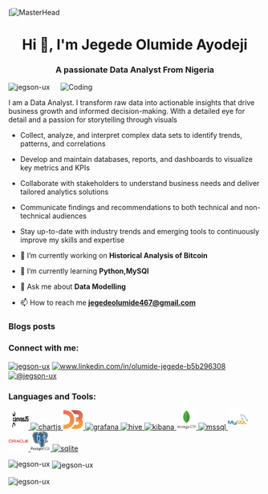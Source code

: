 [![MasterHead](https://media.istockphoto.com/id/1770654774/photo/lecture-global-business.jpg?s=612x612&w=0&k=20&c=TvLhrz5x4Xi_myOOSbfMlKEKaLXY-HxVwIqmGJawjUI=)
<h1 align="center">Hi 👋, I'm Jegede Olumide Ayodeji</h1>
<h3 align="center">A passionate Data Analyst From Nigeria</h3>
<img align="right" alt="Coding" width="400" src="https://media.istockphoto.com/id/1542835125/photo/business-meeting-graph-and-digital-tablet-for-people-in-office-with-budget-statistics-and.jpg?s=612x612&w=0&k=20&c=99zh5E87Vif3Bqm2SPxj7yg7_fCBnR6hzoH5v7OHrrQ=">
<p align="left"> <img src="https://komarev.com/ghpvc/?username=jegson-ux&label=Profile%20views&color=0e75b6&style=flat" alt="jegson-ux" /> </p>

I am a Data Analyst. I  transform raw data into actionable insights that drive business growth and informed decision-making. With a detailed eye for detail and a passion for storytelling through visuals 

- Collect, analyze, and interpret complex data sets to identify trends, patterns, and correlations
- Develop and maintain databases, reports, and dashboards to visualize key metrics and KPIs
- Collaborate with stakeholders to understand business needs and deliver tailored analytics solutions
- Communicate findings and recommendations to both technical and non-technical audiences
- Stay up-to-date with industry trends and emerging tools to continuously improve my skills and expertise


- 🔭 I’m currently working on **Historical Analysis of Bitcoin**

- 🌱 I’m currently learning **Python,MySQl**

- 💬 Ask me about **Data Modelling**

- 📫 How to reach me **jegedeolumide467@gmail.com**

### Blogs posts
<!-- BLOG-POST-LIST:START -->
<!-- BLOG-POST-LIST:END -->

<h3 align="left">Connect with me:</h3>
<p align="left">
<a href="https://dev.to/jegson-ux" target="blank"><img align="center" src="https://raw.githubusercontent.com/rahuldkjain/github-profile-readme-generator/master/src/images/icons/Social/devto.svg" alt="jegson-ux" height="30" width="40" /></a>
<a href="https://linkedin.com/in/www.linkedin.com/in/olumide-jegede-b5b296308" target="blank"><img align="center" src="https://raw.githubusercontent.com/rahuldkjain/github-profile-readme-generator/master/src/images/icons/Social/linked-in-alt.svg" alt="www.linkedin.com/in/olumide-jegede-b5b296308" height="30" width="40" /></a>
<a href="https://medium.com/@jegson-ux" target="blank"><img align="center" src="https://raw.githubusercontent.com/rahuldkjain/github-profile-readme-generator/master/src/images/icons/Social/medium.svg" alt="@jegson-ux" height="30" width="40" /></a>
</p>

<h3 align="left">Languages and Tools:</h3>
<p align="left"> <a href="https://canvasjs.com" target="_blank" rel="noreferrer"> <img src="https://raw.githubusercontent.com/Hardik0307/Hardik0307/master/assets/canvasjs-charts.svg" alt="canvasjs" width="40" height="40"/> </a> <a href="https://www.chartjs.org" target="_blank" rel="noreferrer"> <img src="https://www.chartjs.org/media/logo-title.svg" alt="chartjs" width="40" height="40"/> </a> <a href="https://d3js.org/" target="_blank" rel="noreferrer"> <img src="https://raw.githubusercontent.com/devicons/devicon/master/icons/d3js/d3js-original.svg" alt="d3js" width="40" height="40"/> </a> <a href="https://grafana.com" target="_blank" rel="noreferrer"> <img src="https://www.vectorlogo.zone/logos/grafana/grafana-icon.svg" alt="grafana" width="40" height="40"/> </a> <a href="https://hive.apache.org/" target="_blank" rel="noreferrer"> <img src="https://www.vectorlogo.zone/logos/apache_hive/apache_hive-icon.svg" alt="hive" width="40" height="40"/> </a> <a href="https://www.elastic.co/kibana" target="_blank" rel="noreferrer"> <img src="https://www.vectorlogo.zone/logos/elasticco_kibana/elasticco_kibana-icon.svg" alt="kibana" width="40" height="40"/> </a> <a href="https://www.mongodb.com/" target="_blank" rel="noreferrer"> <img src="https://raw.githubusercontent.com/devicons/devicon/master/icons/mongodb/mongodb-original-wordmark.svg" alt="mongodb" width="40" height="40"/> </a> <a href="https://www.microsoft.com/en-us/sql-server" target="_blank" rel="noreferrer"> <img src="https://www.svgrepo.com/show/303229/microsoft-sql-server-logo.svg" alt="mssql" width="40" height="40"/> </a> <a href="https://www.mysql.com/" target="_blank" rel="noreferrer"> <img src="https://raw.githubusercontent.com/devicons/devicon/master/icons/mysql/mysql-original-wordmark.svg" alt="mysql" width="40" height="40"/> </a> <a href="https://www.oracle.com/" target="_blank" rel="noreferrer"> <img src="https://raw.githubusercontent.com/devicons/devicon/master/icons/oracle/oracle-original.svg" alt="oracle" width="40" height="40"/> </a> <a href="https://www.postgresql.org" target="_blank" rel="noreferrer"> <img src="https://raw.githubusercontent.com/devicons/devicon/master/icons/postgresql/postgresql-original-wordmark.svg" alt="postgresql" width="40" height="40"/> </a> <a href="https://www.sqlite.org/" target="_blank" rel="noreferrer"> <img src="https://www.vectorlogo.zone/logos/sqlite/sqlite-icon.svg" alt="sqlite" width="40" height="40"/> </a> </p>

<p><img align="left" src="https://github-readme-stats.vercel.app/api/top-langs?username=jegson-ux&show_icons=true&locale=en&layout=compact" alt="jegson-ux" /></p>

<p>&nbsp;<img align="center" src="https://github-readme-stats.vercel.app/api?username=jegson-ux&show_icons=true&locale=en" alt="jegson-ux" /></p>

<p><img align="center" src="https://github-readme-streak-stats.herokuapp.com/?user=jegson-ux&" alt="jegson-ux" /></p>
